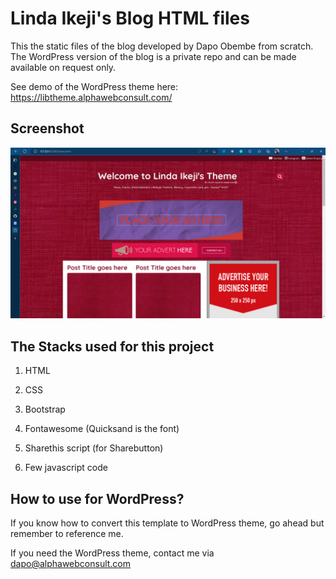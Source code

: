 ﻿# Linda Ikeji's Blog HTML files

This the static files of the blog developed by Dapo Obembe from scratch. The WordPress version of the blog is a private repo and can be made available on request only.

See demo of the WordPress theme here: https://libtheme.alphawebconsult.com/

## Screenshot

 <img src="Images/LindaIkeji.webp"/>

## The Stacks used for this project

1.  HTML

2.  CSS

3.  Bootstrap

4.  Fontawesome (Quicksand is the font)

5.  Sharethis script (for Sharebutton)

6.  Few javascript code

## How to use for WordPress?

If you know how to convert this template to WordPress theme, go ahead but remember to reference me.

If you need the WordPress theme, contact me via dapo@alphawebconsult.com

